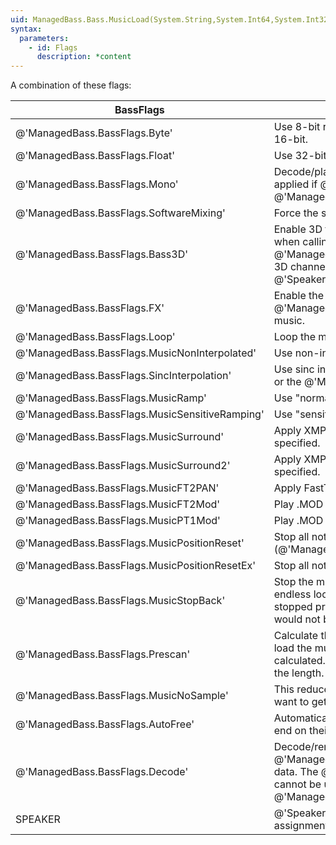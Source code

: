 ```yaml
---
uid: ManagedBass.Bass.MusicLoad(System.String,System.Int64,System.Int32,ManagedBass.BassFlags,System.Int32)
syntax:
  parameters:
    - id: Flags
      description: *content
---
```


A combination of these flags:  

BassFlags                                      | Description
-----------------------------------------------|-------------
@'ManagedBass.BassFlags.Byte'                  | Use 8-bit resolution. If neither this or the @'ManagedBass.BassFlags.Float' flags are specified, then the stream is 16-bit.
@'ManagedBass.BassFlags.Float'                 | Use 32-bit floating-point sample data. See @'FloatChannels' for info.
@'ManagedBass.BassFlags.Mono'                  | Decode/play the music in mono, reducing the CPU usage (if it was originally stereo). This flag is automatically applied if @'ManagedBass.DeviceInitFlags.Mono' was specified when calling @'ManagedBass.Bass.Init(System.Int32,System.Int32,ManagedBass.DeviceInitFlags,System.IntPtr,System.IntPtr)'.
@'ManagedBass.BassFlags.SoftwareMixing'        | Force the sample to not use hardware mixing.
@'ManagedBass.BassFlags.Bass3D'                | Enable 3D functionality. This requires that the @'ManagedBass.DeviceInitFlags.Device3D' flag was specified when calling @'ManagedBass.Bass.Init(System.Int32,System.Int32,ManagedBass.DeviceInitFlags,System.IntPtr,System.IntPtr)'. 3D channels must also be mono, so @'ManagedBass.BassFlags.Mono' is automatically applied. The @'SpeakerFlags' cannot be used together with this flag.
@'ManagedBass.BassFlags.FX'                    | Enable the old implementation of DirectX 8 effects. See the @'DX8Impl' section for details. Use @'ManagedBass.Bass.ChannelSetFX(System.Int32,ManagedBass.EffectType,System.Int32)' to add effects to the music.
@'ManagedBass.BassFlags.Loop'                  | Loop the music.
@'ManagedBass.BassFlags.MusicNonInterpolated'  | Use non-interpolated sample mixing. This generally reduces the sound quality, but can be good for chip-tunes.
@'ManagedBass.BassFlags.SincInterpolation'     | Use sinc interpolated sample mixing. This increases the sound quality, but also requires more CPU. If neither this or the @'ManagedBass.BassFlags.MusicNonInterpolated' flag is specified, linear interpolation is used.
@'ManagedBass.BassFlags.MusicRamp'             | Use "normal" ramping (as in FastTracker 2).
@'ManagedBass.BassFlags.MusicSensitiveRamping' | Use "sensitive" ramping.
@'ManagedBass.BassFlags.MusicSurround'         | Apply XMPlay's surround sound to the music. This is ignored if @'ManagedBass.BassFlags.Mono' flag is also specified.
@'ManagedBass.BassFlags.MusicSurround2'        | Apply XMPlay's surround sound 2 to the music. This is ignored if @'ManagedBass.BassFlags.Mono' flag is also specified.
@'ManagedBass.BassFlags.MusicFT2PAN'           | Apply FastTracker 2 panning to XM files.
@'ManagedBass.BassFlags.MusicFT2Mod'           | Play .MOD files as FastTracker 2 would, including applying FastTracker 2 panning.
@'ManagedBass.BassFlags.MusicPT1Mod'           | Play .MOD files as ProTracker 1 would.
@'ManagedBass.BassFlags.MusicPositionReset'    | Stop all notes when seeking (@'ManagedBass.Bass.ChannelSetPosition(System.Int32,System.Int64,ManagedBass.PositionFlags)').
@'ManagedBass.BassFlags.MusicPositionResetEx'  | Stop all notes and reset BPM/etc when seeking.
@'ManagedBass.BassFlags.MusicStopBack'         | Stop the music when a backward jump effect is played. This stops musics that never reach the end from going into endless loops. Some MOD musics are designed to jump all over the place, so this flag would cause those to be stopped prematurely. If this flag is used together with the @'ManagedBass.BassFlags.Loop' flag, then the music would not be stopped but any @'ManagedBass.SyncFlags.End' sync would be triggered.
@'ManagedBass.BassFlags.Prescan'               | Calculate the playback length of the music, and enable seeking in bytes. This slightly increases the time taken to load the music, depending on how long it is. In the case of musics that loop, the length until the loop occurs is calculated. Use @'ManagedBass.Bass.ChannelGetLength(System.Int32,ManagedBass.PositionFlags)' to retrieve the length.
@'ManagedBass.BassFlags.MusicNoSample'         | This reduces the time (and memory) taken to load the music, notably with MO3 files, which is useful if you just want to get the text and/or length of the music without playing it.
@'ManagedBass.BassFlags.AutoFree'              | Automatically free the music when playback ends. Note that some musics have infinite loops, so never actually end on their own.
@'ManagedBass.BassFlags.Decode'                | Decode/render the sample data, without playing it. Use @'ManagedBass.Bass.ChannelGetData(System.Int32,System.IntPtr,System.Int32)' to retrieve decoded sample data. The @'ManagedBass.BassFlags.Bass3D', @'ManagedBass.BassFlags.AutoFree' and @'SpeakerFlags' cannot be used together with this flag. The @'ManagedBass.BassFlags.SoftwareMixing' and @'ManagedBass.BassFlags.FX' flags are also ignored.
SPEAKER                                        | @'SpeakerFlags'. The @'ManagedBass.BassFlags.Mono' flag is automatically applied when using a mono speaker assignment flag.